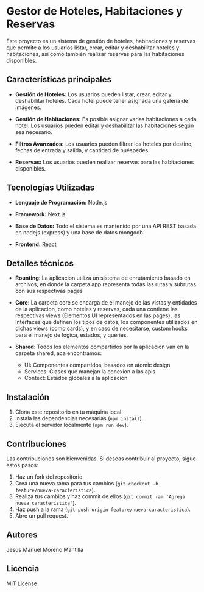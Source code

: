 # Gestor de Hoteles, Habitaciones y Reservas

Este proyecto es un sistema de gestión de hoteles, habitaciones y reservas que permite a los usuarios listar, crear, editar y deshabilitar hoteles y habitaciones, así como también realizar reservas para las habitaciones disponibles.

## Características principales

- **Gestión de Hoteles:** Los usuarios pueden listar, crear, editar y deshabilitar hoteles. Cada hotel puede tener asignada una galería de imágenes.
  
- **Gestión de Habitaciones:** Es posible asignar varias habitaciones a cada hotel. Los usuarios pueden editar y deshabilitar las habitaciones según sea necesario.

- **Filtros Avanzados:** Los usuarios pueden filtrar los hoteles por destino, fechas de entrada y salida, y cantidad de huéspedes.

- **Reservas:** Los usuarios pueden realizar reservas para las habitaciones disponibles.

## Tecnologías Utilizadas

- **Lenguaje de Programación:** Node.js
  
- **Framework:** Next.js
  
- **Base de Datos:** Todo el sistema es mantenido por una API REST basada en nodejs (express) y una base de datos mongodb

- **Frontend:** React


## Detalles técnicos
- **Rounting**: La aplicacion utiliza un sistema de enrutamiento basado en archivos, en donde la carpeta app representa todas las rutas y subrutas con sus respectivas pages

- **Core**: La carpeta core se encarga de el manejo de las vistas y entidades de la aplicacion, como hoteles y reservas, cada una contiene las respectivas views (Elementos UI representados en las pages), las interfaces que definen los tipos de datos, los componentes utilizados en dichas views (como cards), y en caso de necesitarse, custom hooks para el manejo de logica, estados, y queries.

- **Shared**: Todos los elementos compartidos por la aplicacion van en la carpeta shared, aca encontramos:
    * UI: Componentes compartidos, basados en atomic design
    * Services: Clases que manejan la conexion a las apis
    * Context: Estados globales a la aplicación

## Instalación

1. Clona este repositorio en tu máquina local.
2. Instala las dependencias necesarias (`npm install`).
3. Ejecuta el servidor localmente (`npm run dev`).

## Contribuciones

Las contribuciones son bienvenidas. Si deseas contribuir al proyecto, sigue estos pasos:

1. Haz un fork del repositorio.
2. Crea una nueva rama para tus cambios (`git checkout -b feature/nueva-caracteristica`).
3. Realiza tus cambios y haz commit de ellos (`git commit -am 'Agrega nueva característica'`).
4. Haz push a la rama (`git push origin feature/nueva-caracteristica`).
5. Abre un pull request.

## Autores

Jesus Manuel Moreno Mantilla

## Licencia

MIT License